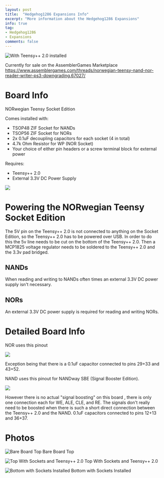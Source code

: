 ```yaml
---
layout: post
title:  "Hedgehog1286 Expansions Info"
excerpt: "More information about the Hedgehog1286 Expansions"
info: true
tag:
- Hedgehog1286
- Expansions
comments: false
---
```

![With Teensy++ 2.0 installed](https://i.imgur.com/OxOtkvV.jpg)

Currently for sale on the AssemblerGames Marketplace
https://www.assemblergames.com/threads/norwegian-teensy-nand-nor-reader-writer-ps3-downgrading.67027/

# Board Info
NORwegian Teensy Socket Edition


Comes installed with:
* TSOP48 ZIF Socket for NANDs
* TSOP56 ZIF Socket for NORs
* 2x 0.1uF decoupling capacitors for each socket (4 in total)
* 4.7k Ohm Resistor for WP (NOR Socket)
* Your choice of either pin headers or a screw terminal block for external power

Requires:
* Teensy++ 2.0
* External 3.3V DC Power Supply

![](https://i.imgur.com/KIAuCVC.jpg)



# Powering the NORwegian Teensy Socket Edition
The 5V pin on the Teensy++ 2.0 is not connected to anything on the Socket Edition, so the Teensy++ 2.0 has to be powered over USB. In order to do this the 5v line needs to be cut on the bottom of the Teensy++ 2.0. Then a MCP1825 voltage regulator needs to be soldered to the Teensy++ 2.0 and the 3.3v pad bridged.

## NANDs
When reading and writing to NANDs often times an external 3.3V DC power supply isn't necessary.

## NORs
An external 3.3V DC power supply is required for reading and writing NORs.

# Detailed Board Info

NOR uses this pinout

![](https://i.imgur.com/Zx64QzN.gif)

Exception being that there is a 0.1uF capacitor connected to pins 29+33 and 43+52.

NAND uses this pinout for NANDway SBE (Signal Booster Edition). 

![](https://i.imgur.com/hodHGCp.jpg)

However there is no actual "signal boosting" on this board , there is only one connection each for WE, ALE, CLE, and RE. The signals don't really need to be boosted when there is such a short direct connection between the Teensy++ 2.0 and the NAND. 0.1uF capacitors connected to pins 12+13 and 36+37.

# Photos
![Bare Board Top](https://i.imgur.com/JpjX1oX.jpg)
Bare Board Top

![Top With Sockets and Teensy++ 2.0](https://i.imgur.com/Y73uqSJ.jpg)
Top With Sockets and Teensy++ 2.0

![Bottom with Sockets Installed](https://i.imgur.com/MdSOWkf.jpg)
Bottom with Sockets Installed